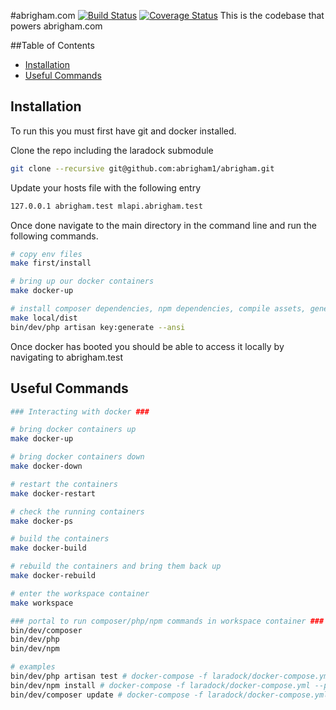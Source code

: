 #abrigham.com
[![Build Status](https://travis-ci.org/abrigham1/abrigham.svg?branch=main)](https://travis-ci.org/abrigham1/abrigham)
[![Coverage Status](https://coveralls.io/repos/github/abrigham1/abrigham/badge.svg?branch=main)](https://coveralls.io/github/abrigham1/abrigham?branch=main)
This is the codebase that powers abrigham.com

##Table of Contents
* [Installation](#installation)
* [Useful Commands](#useful-commands)

## Installation
To run this you must first have git and docker installed.

Clone the repo including the laradock submodule
```bash
git clone --recursive git@github.com:abrigham1/abrigham.git
```

Update your hosts file with the following entry
```bash
127.0.0.1 abrigham.test mlapi.abrigham.test
```

Once done navigate to the main directory in the command line and run the following commands.
```bash
# copy env files
make first/install

# bring up our docker containers
make docker-up

# install composer dependencies, npm dependencies, compile assets, generate encryption key
make local/dist
bin/dev/php artisan key:generate --ansi
```

Once docker has booted you should be able to access it locally by navigating to abrigham.test

## Useful Commands

```bash
### Interacting with docker ###

# bring docker containers up
make docker-up

# bring docker containers down
make docker-down

# restart the containers
make docker-restart

# check the running containers
make docker-ps

# build the containers
make docker-build

# rebuild the containers and bring them back up
make docker-rebuild

# enter the workspace container
make workspace

### portal to run composer/php/npm commands in workspace container ###
bin/dev/composer
bin/dev/php
bin/dev/npm

# examples
bin/dev/php artisan test # docker-compose -f laradock/docker-compose.yml --project-directory laradock exec --user=laradock workspace php artisan test
bin/dev/npm install # docker-compose -f laradock/docker-compose.yml --project-directory laradock exec --user=laradock workspace bash -c "npm install"
bin/dev/composer update # docker-compose -f laradock/docker-compose.yml --project-directory laradock exec --user=laradock workspace bash -c "composer update"
```
